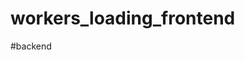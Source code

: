 # workers_loading_frontend
#backend <a href= "https://github.com/maria-namira/workers_loading_styling_backend.git"></a>
